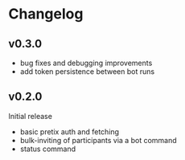 # Changelog

## v0.3.0

- bug fixes and debugging improvements
- add token persistence between bot runs


## v0.2.0

Initial release
- basic pretix auth and fetching
- bulk-inviting of participants via a bot command
- status command